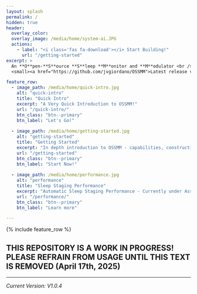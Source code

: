 ```yaml
---
layout: splash
permalink: /
hidden: true
header:
  overlay_color: 
  overlay_image: /media/home/system-ai.JPG
  actions:
    - label: "<i class='fas fa-download'></i> Start Building!"
      url: "/getting-started"
excerpt: >
  An **O**pen-**S**ource **S**leep **M**onitor and **M**odulator <br />
  <small><a href="https://github.com/jvgiordano/OSSMM">Latest release v1.0.4</a></small>

feature_row:
  - image_path: /media/home/quick-intro.jpg
    alt: "quick-intro"
    title: "Quick Intro"
    excerpt: "A Very Quick Introduction to OSSMM!"
    url: "/quick-intro/"
    btn_class: "btn--primary"
    btn_label: "Let's Go!"
    
  - image_path: /media/home/getting-started.jpg
    alt: "getting-started"
    title: "Getting Started"
    excerpt: "In depth introduction to OSSMM - capabilities, construction, cost. What you need to build one yourself."
    url: "/getting-started"
    btn_class: "btn--primary"
    btn_label: "Start Now!"
    
  - image_path: /media/home/performance.jpg
    alt: "performance"
    title: "Sleep Staging Performance"
    excerpt: "Automatic Sleep Staging Performance - Currently under Assessment for 4-Stage Sleep Classification"
    url: "/performance/"
    btn_class: "btn--primary"
    btn_label: "Learn more" 

---
```


{% include feature_row %}

## THIS REPOSITORY IS A WORK IN PROGRESS! PLEASE REFRAIN FROM USAGE UNTIL THIS TEXT IS REMOVED (April 17th, 2025)

---
*Current Version: V1.0.4*
